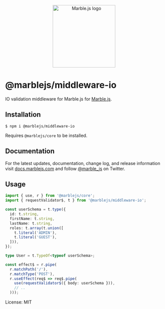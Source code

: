 <p align="center">
  <a href="https://marblejs.com">
    <img src="https://github.com/marblejs/marble/blob/master/assets/img/logo.png?raw=true" width="200" alt="Marble.js logo"/>
  </a>
</p>

# @marblejs/middleware-io

IO validation middleware for Marble.js for [Marble.js](https://github.com/marblejs/marble).

## Installation

```
$ npm i @marblejs/middleware-io
```
Requires `@marblejs/core` to be installed.

## Documentation

For the latest updates, documentation, change log, and release information visit [docs.marblejs.com](https://docs.marblejs.com) and follow [@marble_js](https://twitter.com/marble_js) on Twitter.

## Usage

```typescript
import { use, r } from '@marblejs/core';
import { requestValidator$, t } from '@marblejs/middleware-io';

const userSchema = t.type({
  id: t.string,
  firstName: t.string,
  lastName: t.string,
  roles: t.array(t.union([
    t.literal('ADMIN'),
    t.literal('GUEST'),
  ])),
});

type User = t.TypeOf<typeof userSchema>;

const effect$ = r.pipe(
  r.matchPath('/'),
  r.matchType('POST'),
  r.useEffect(req$ => req$.pipe(
    use(requestValidator$({ body: userSchema })),
    // ..
  )));
```
License: MIT
